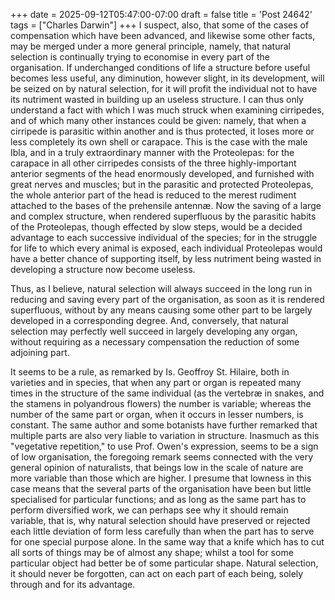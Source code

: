 +++
date = 2025-09-12T05:47:00-07:00
draft = false
title = 'Post 24642'
tags = ["Charles Darwin"]
+++
I suspect, also, that some of the cases of compensation which have been advanced, and likewise some other facts, may be merged under a more general principle, namely, that natural selection is continually trying to economise in every part of the organisation. If underchanged conditions of life a structure before useful becomes less useful, any diminution, however slight, in its development, will be seized on by natural selection, for it will profit the individual not to have its nutriment wasted in building up an useless structure. I can thus only understand a fact with which I was much struck when examining cirripedes, and of which many other instances could be given: namely, that when a cirripede is parasitic within another and is thus protected, it loses more or less completely its own shell or carapace. This is the case with the male Ibla, and in a truly extraordinary manner with the Proteolepas: for the carapace in all other cirripedes consists of the three highly-important anterior segments of the head enormously developed, and furnished with great nerves and muscles; but in the parasitic and protected Proteolepas, the whole anterior part of the head is reduced to the merest rudiment attached to the bases of the prehensile antennæ. Now the saving of a large and complex structure, when rendered superfluous by the parasitic habits of the Proteolepas, though effected by slow steps, would be a decided advantage to each successive individual of the species; for in the struggle for life to which every animal is exposed, each individual Proteolepas would have a better chance of supporting itself, by less nutriment being wasted in developing a structure now become useless.

Thus, as I believe, natural selection will always succeed in the long run in reducing and saving every part of the organisation, as soon as it is rendered superfluous, without by any means causing some other part to be largely developed in a corresponding degree. And, conversely, that natural selection may perfectly well succeed in largely developing any organ, without requiring as a necessary compensation the reduction of some adjoining part.

It seems to be a rule, as remarked by Is. Geoffroy St. Hilaire, both in varieties and in species, that when any part or organ is repeated many times in the structure of the same individual (as the vertebræ in snakes, and the stamens in polyandrous flowers) the number is variable; whereas the number of the same part or organ, when it occurs in lesser numbers, is constant. The same author and some botanists have further remarked that multiple parts are also very liable to variation in structure. Inasmuch as this "vegetative repetition," to use Prof. Owen's expression, seems to be a sign of low organisation, the foregoing remark seems connected with the very general opinion of naturalists, that beings low in the scale of nature are more variable than those which are higher. I presume that lowness in this case means that the several parts of the organisation have been but little specialised for particular functions; and as long as the same part has to perform diversified work, we can perhaps see why it should remain variable, that is, why natural selection should have preserved or rejected each little deviation of form less carefully than when the part has to serve for one special purpose alone. In the same way that a knife which has to cut all sorts of things may be of almost any shape; whilst a tool for some particular object had better be of some particular shape. Natural selection, it should never be forgotten, can act on each part of each being, solely through and for its advantage.
